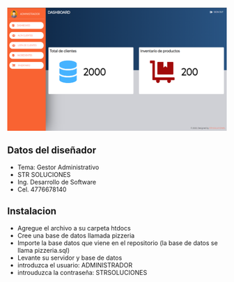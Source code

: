 <p style="text-align: center;"><img src="assets/presentation.png" width="700"></p>

## Datos del diseñador

- Tema: Gestor Administrativo
- STR SOLUCIONES
- Ing. Desarrollo de Software
- Cel. 4776678140

## Instalacion

- Agregue el archivo a su carpeta htdocs
- Cree una base de datos llamada pizzeria
- Importe la base datos que viene en el repositorio (la base de datos se llama pizzeria.sql)
- Levante su servidor y base de datos
- introduzca el usuario: ADMINISTRADOR
- introuduzca la contraseña: STRSOLUCIONES
